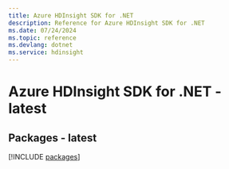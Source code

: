 ```yaml
---
title: Azure HDInsight SDK for .NET
description: Reference for Azure HDInsight SDK for .NET
ms.date: 07/24/2024
ms.topic: reference
ms.devlang: dotnet
ms.service: hdinsight
---
```

# Azure HDInsight SDK for .NET - latest
## Packages - latest
[!INCLUDE [packages](hdinsight-index.md)]